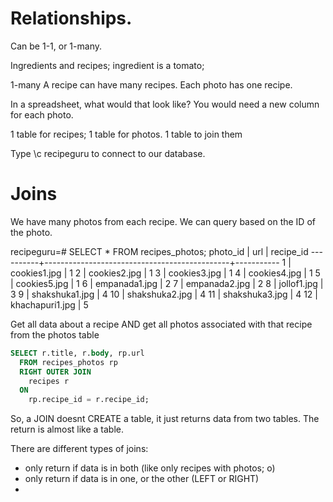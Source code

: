 # Relationships.

Can be 1-1, or 1-many.

Ingredients and recipes;
ingredient is a tomato;

1-many
A recipe can have many recipes.
Each photo has one recipe.

In a spreadsheet, what would that look like?
You would need a new column for each photo.

1 table for recipes;
1 table for photos.
1 table to join them


Type \c recipeguru to connect to our database.

# Joins

We have many photos from each recipe. We can query based on the ID of the photo.

recipeguru=# SELECT * FROM recipes_photos;
 photo_id |                     url                      | recipe_id
----------+----------------------------------------------+-----------
        1 | cookies1.jpg                                 |         1
        2 | cookies2.jpg                                 |         1
        3 | cookies3.jpg                                 |         1
        4 | cookies4.jpg                                 |         1
        5 | cookies5.jpg                                 |         1
        6 | empanada1.jpg                                |         2
        7 | empanada2.jpg                                |         2
        8 | jollof1.jpg                                  |         3
        9 | shakshuka1.jpg                               |         4
       10 | shakshuka2.jpg                               |         4
       11 | shakshuka3.jpg                               |         4
       12 | khachapuri1.jpg                              |         5

Get all data about a recipe AND get all photos associated with that recipe from the photos table
```SQL
SELECT r.title, r.body, rp.url
  FROM recipes_photos rp
  RIGHT OUTER JOIN
    recipes r
  ON
    rp.recipe_id = r.recipe_id;
```

So, a JOIN doesnt CREATE a table, it just returns data from two tables. The return is almost like a table.

There are different types of joins:
- only return if data is in both (like only recipes with photos; o)
- only return if data is in one, or the other (LEFT or RIGHT)
-